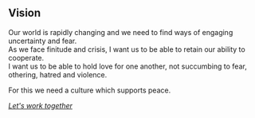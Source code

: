 


## Vision
<!-- _includes/vision.md -->
Our world is rapidly changing and we need to find ways of engaging uncertainty and fear.   
As we face finitude and crisis, I want us to be able to retain our ability to cooperate.  
I want us to be able to hold love for one another, not succumbing to fear, othering, hatred and violence.

For this we need a culture which supports peace.

[_Let's work together_](/contact)
